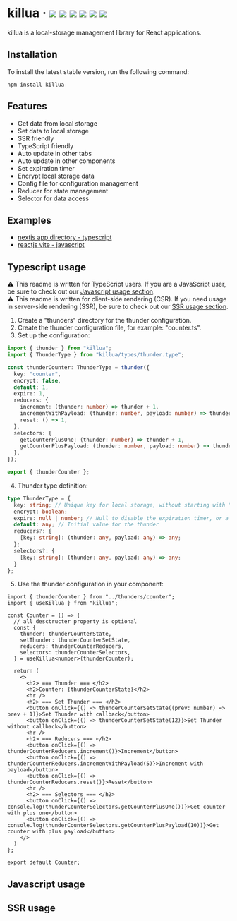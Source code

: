 # killua &middot; ![](https://img.shields.io/npm/v/killua.svg) ![](https://img.shields.io/npm/dw/killua) ![](https://img.shields.io/github/stars/SYS113/killua.svg) ![](https://img.shields.io/github/issues/SYS113/killua.svg) ![](https://img.shields.io/badge/language-typescript-blue.svg) ![](https://img.shields.io/badge/license-MIT-informational.svg)
 killua is a local-storage management library for React applications.

 ## Installation
To install the latest stable version, run the following command:
```shell
npm install killua
```

## Features
- Get data from local storage
- Set data to local storage
- SSR friendly
- TypeScript friendly
- Auto update in other tabs
- Auto update in other components
- Set expiration timer
- Encrypt local storage data
- Config file for configuration management
- Reducer for state management
- Selector for data access

## Examples
- [nextjs app directory - typescript](https://codesandbox.io/p/github/sys113/killua-example-nextjs-appdir-typescript/)
- [reactjs vite - javascript](https://codesandbox.io/p/github/sys113/killua-example-react-vite-javascript/)

## Typescript usage
:warning: This readme is written for TypeScript users. If you are a JavaScript user, be sure to check out our [Javascript usage section](#javascript-usage).
<br />
:warning: This readme is written for client-side rendering (CSR). If you need usage in server-side rendering (SSR), be sure to check out our [SSR usage section](#ssr-usage).

1. Create a "thunders" directory for the thunder configuration.
2. Create the thunder configuration file, for example: "counter.ts".
3. Set up the configuration:
```ts
import { thunder } from "killua";
import { ThunderType } from "killua/types/thunder.type";

const thunderCounter: ThunderType = thunder({
  key: "counter",
  encrypt: false,
  default: 1,
  expire: 1,
  reducers: {
    increment: (thunder: number) => thunder + 1,
    incrementWithPayload: (thunder: number, payload: number) => thunder + payload,
    reset: () => 1,
  },
  selectors: {
    getCounterPlusOne: (thunder: number) => thunder + 1,
    getCounterPlusPayload: (thunder: number, payload: number) => thunder + payload,
  },
});

export { thunderCounter };
```
4. Thunder type definition:
```ts
type ThunderType = {
  key: string; // Unique key for local storage, without starting with "thunder" (e.g., "thunderCounter")
  encrypt: boolean;
  expire: null | number; // Null to disable the expiration timer, or a number indicating the expiration time in minutes
  default: any; // Initial value for the thunder
  reducers?: {
    [key: string]: (thunder: any, payload: any) => any;
  };
  selectors?: {
    [key: string]: (thunder: any, payload: any) => any;
  }
};
```
5. Use the thunder configuration in your component:
```tsx
import { thunderCounter } from "../thunders/counter";
import { useKillua } from "killua";

const Counter = () => {
  // all desctructer property is optional
  const {
    thunder: thunderCounterState,
    setThunder: thunderCounterSetState,
    reducers: thunderCounterReducers,
    selectors: thunderCounterSelectors,
  } = useKillua<number>(thunderCounter);

  return (
    <>
      <h2> === Thunder === </h2>
      <h2>Counter: {thunderCounterState}</h2>
      <hr />
      <h2> === Set Thunder === </h2>
      <button onClick={() => thunderCounterSetState((prev: number) => prev + 1)}>Set Thunder with callback</button>
      <button onClick={() => thunderCounterSetState(12)}>Set Thunder without callback</button>
      <hr />
      <h2> === Reducers === </h2>
      <button onClick={() => thunderCounterReducers.increment()}>Increment</button>
      <button onClick={() => thunderCounterReducers.incrementWithPayload(5)}>Increment with payload</button>
      <button onClick={() => thunderCounterReducers.reset()}>Reset</button>
      <hr />
      <h2> === Selectors === </h2>
      <button onClick={() => console.log(thunderCounterSelectors.getCounterPlusOne())}>Get counter with plus one</button>
      <button onClick={() => console.log(thunderCounterSelectors.getCounterPlusPayload(10))}>Get counter with plus payload</button>
    </>
  )
};

export default Counter;
```

## Javascript usage

## SSR usage

